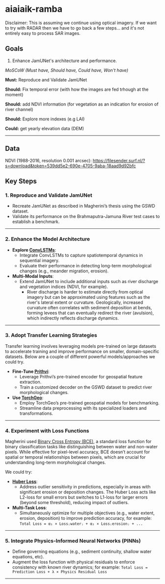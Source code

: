# aiaiaik-ramba

Disclaimer: This is assuming we continue using optical imagery. If we want to try with RADAR then we have to go back a few steps... and it's not entirely easy to process SAR images.

## Goals
1. Enhance JamUNet's architecture and performance.

*MoSCoW (Must have, Should have, Could have, Won't have)*

**Must:** Reproduce and Validate JamUNet

**Should:** Fix temporal error (with how the images are fed trhough at the moment)

**Should:** add NDVI information (for vegetation as an indication for erosion of river channel)

**Should:** Explore more indexes (e.g LAI)

**Could:** get yearly elevation data (DEM)

---

## Data
NDVI (1988-2016, resolution 0.001 arcsec): https://filesender.surf.nl/?s=download&token=539dd5e2-690e-4705-9aba-18aad9d92bfc

## Key Steps

### 1. **Reproduce and Validate JamUNet**
   - Recreate JamUNet as described in Magherini’s thesis using the GSWD dataset.
   - Validate its performance on the Brahmaputra-Jamuna River test cases to establish a benchmark.

---

### 2. **Enhance the Model Architecture**
   - **Explore [ConvLSTMs](https://github.com/ndrplz/ConvLSTM_pytorch)**:
     - Integrate ConvLSTMs to capture spatiotemporal dynamics in sequential imagery.
     - Evaluate their performance in detecting long-term morphological changes (e.g., meander migration, erosion).
   - **Multi-Modal Inputs**:
     - Extend JamUNet to include additional inputs such as river discharge and vegetation indices (NDVI, for example).
       - River discharge is harder to estimate directly from optical imagery but can be approximated using features such as the river's lateral extent or curvature. Geologically, increased curvature often correlates with sediment deposition at bends, forming levees that can eventually redirect the river (avulsion), which indirectly reflects discharge dynamics.

---

### 3. **Adopt Transfer Learning Strategies**
Transfer learning involves leveraging models pre-trained on large datasets to accelerate training and improve performance on smaller, domain-specific datasets. 
Below are a couple of different powerful models/approaches we could try.

   - **Fine-Tune [Prithvi](https://huggingface.co/ibm-nasa-geospatial/Prithvi-100M)**:
     - Leverage Prithvi’s pre-trained encoder for geospatial feature extraction.
     - Train a customized decoder on the GSWD dataset to predict river morphological changes.
   - **Use [TorchGeo](https://github.com/microsoft/torchgeo)**:
     - Employ TorchGeo’s pre-trained geospatial models for benchmarking.
     - Streamline data preprocessing with its specialized loaders and transformations.

---

### 4. **Experiment with Loss Functions**

Magherini used [Binary Cross Entropy (BCE)](https://towardsdatascience.com/understanding-binary-cross-entropy-log-loss-a-visual-explanation-a3ac6025181a), a standard loss function for binary classification tasks like distinguishing between water and non-water pixels. While effective for pixel-level accuracy, BCE doesn’t account for spatial or temporal relationships between pixels, which are crucial for understanding long-term morphological changes.

We could try:

   - **[Huber Loss](https://en.wikipedia.org/wiki/Huber_loss)**:
     - Address outlier sensitivity in predictions, especially in areas with significant erosion or deposition changes. The Huber Loss acts like L2-loss for small errors but switches to L1-loss for larger errors (beyond some threshold), reducing impact of outliers.
   - **Multi-Task Loss**:
     - Simultaneously optimize for multiple objectives (e.g., water extent, erosion, deposition) to improve prediction accuracy, for example:
       `Total Loss = α₁ × Loss₍water₎ + α₂ × Loss₍erosion₎ + ...`
       
---

### 5. **Integrate Physics-Informed Neural Networks (PINNs)**
   - Define governing equations (e.g., sediment continuity, shallow water equations, etc).
   - Augment the loss function with physical residuals to enforce consistency with known river dynamics; for example:
     `Total Loss = Prediction Loss + λ × Physics Residual Loss`

---

